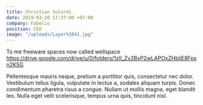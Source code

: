 ```yaml
---
title: Christian Sutardi
date: 2019-03-20 17:37:00 +07:00
company: Fabelio
position: CEO
image: "/uploads/Layer%2041.jpg"
---
```


To me freeware spaces now called wellspace https://drive.google.com/drive/u/0/folders/1zII_Zv2BxP2wLAPOxZHbliE8Fpxn2K5G

Pellentesque mauris neque, pretium a porttitor quis, consectetur nec dolor. Vestibulum tellus ligula, vulputate in lectus a, sodales aliquam turpis. Donec condimentum pharetra risus a congue. Nullam ut mollis magna, eget blandit leo. Nulla eget velit scelerisque, tempus urna quis, tincidunt nisl.